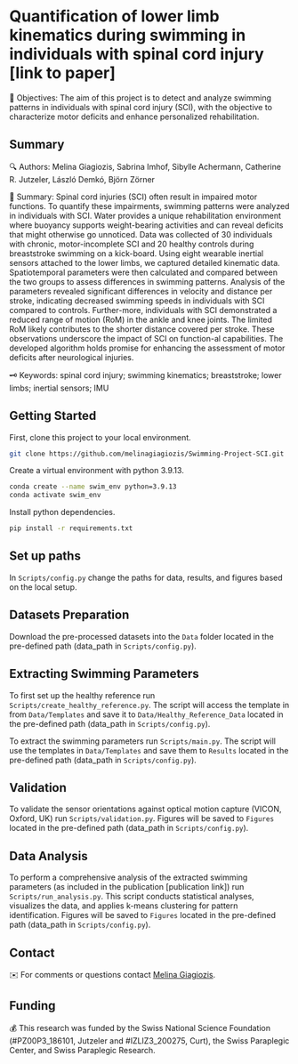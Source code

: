 # Quantification of lower limb kinematics during swimming in individuals with spinal cord injury [link to paper]

🎯 Objectives: The aim of this project is to detect and analyze swimming patterns in individuals with spinal cord injury (SCI), with the objective to characterize motor deficits and enhance personalized rehabilitation.

## Summary 

🔍 Authors: Melina Giagiozis, Sabrina Imhof, Sibylle Achermann, Catherine R. Jutzeler, László Demkó, Björn Zörner

📝 Summary: Spinal cord injuries (SCI) often result in impaired motor functions. To quantify these impairments, swimming patterns were analyzed in individuals with SCI. Water provides a unique rehabilitation environment where buoyancy supports weight-bearing activities and can reveal deficits that might otherwise go unnoticed. Data was collected of 30 individuals with chronic, motor-incomplete SCI and 20 healthy controls during breaststroke swimming on a kick-board. Using eight wearable inertial sensors attached to the lower limbs, we captured detailed kinematic data. Spatiotemporal parameters were then calculated and compared between the two groups to assess differences in swimming patterns. Analysis of the parameters revealed significant differences in velocity and distance per stroke, indicating decreased swimming speeds in individuals with SCI compared to controls. Further-more, individuals with SCI demonstrated a reduced range of motion (RoM) in the ankle and knee joints. The limited RoM likely contributes to the shorter distance covered per stroke. These observations underscore the impact of SCI on function-al capabilities. The developed algorithm holds promise for enhancing the assessment of motor deficits after neurological injuries.

🗝️ Keywords: spinal cord injury; swimming kinematics; breaststroke; lower limbs; inertial sensors; IMU

## Getting Started

First, clone this project to your local environment.

```sh
git clone https://github.com/melinagiagiozis/Swimming-Project-SCI.git
```
Create a virtual environment with python 3.9.13.

```sh
conda create --name swim_env python=3.9.13
conda activate swim_env
```

Install python dependencies.

```sh
pip install -r requirements.txt
```

## Set up paths

In `Scripts/config.py` change the paths for data, results, and figures based on the local setup.

## Datasets Preparation

Download the pre-processed datasets into the `Data` folder located in the pre-defined path (data_path in `Scripts/config.py`).

## Extracting Swimming Parameters

To first set up the healthy reference run `Scripts/create_healthy_reference.py`. The script will access the template in from `Data/Templates` and save it to `Data/Healthy_Reference_Data` located in the pre-defined path (data_path in `Scripts/config.py`).

To extract the swimming parameters run `Scripts/main.py`. The script will use the templates in `Data/Templates` and save them to `Results` located in the pre-defined path (data_path in `Scripts/config.py`).

## Validation

To validate the sensor orientations against optical motion capture (VICON, Oxford, UK) run `Scripts/validation.py`. Figures will be saved to `Figures` located in the pre-defined path (data_path in `Scripts/config.py`).

## Data Analysis

To perform a comprehensive analysis of the extracted swimming parameters (as included in the publication [publication link]) run `Scripts/run_analysis.py`. This script conducts statistical analyses, visualizes the data, and applies k-means clustering for pattern identification. Figures will be saved to `Figures` located in the pre-defined path (data_path in `Scripts/config.py`).

## Contact 

✉️ For comments or questions contact [Melina Giagiozis](Melina.Giagiozis@balgrist.ch).

## Funding

💰 This research was funded by the Swiss National Science Foundation (#PZ00P3_186101, Jutzeler and #IZLIZ3_200275, Curt), the Swiss Paraplegic Center, and Swiss Paraplegic Research.
